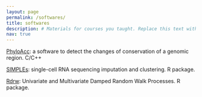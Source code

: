 ```yaml
---
layout: page
permalink: /softwares/
title: softwares
description: # Materials for courses you taught. Replace this text with your description.
nav: true
---
```


<a href="https://github.com/xyz111131/PhyloAcc">PhyloAcc</a>: a software to detect the changes of conservation of a genomic region. C/C++

<a href="https://github.com/JunLiuLab/SIMPLEs">SIMPLEs</a>: single-cell RNA sequencing imputation and clustering. R package.

<a href="https://cran.r-project.org/package=Rdrw">Rdrw</a>: Univariate and Multivariate Damped Random Walk Processes. R package.


